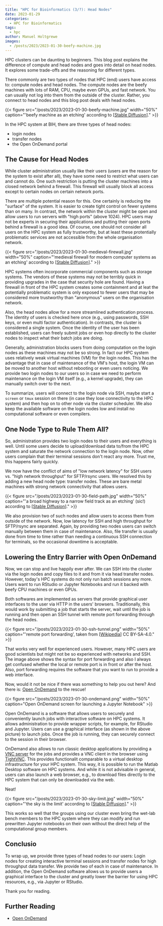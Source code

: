 ```yaml
---
title: "HPC for Bioinformatics (3/?): Head Nodes"
date: 2023-01-29
categories:
  - HPC for Bioinformatics
tags:
  - hpc
author: Manuel Holtgrewe
images:
  - /posts/2023/2023-01-30-beefy-machine.jpg
---
```


HPC clusters can be daunting to beginners.
This blog post explains the difference of compute and head nodes and goes into detail on head nodes.
It explores some trade-offs and the reasoning for different types.

There commonly are two types of nodes that HPC (end) users have access to: compute nodes and head nodes.
The compute nodes are the beefy machines with lots of RAM, CPU, maybe even GPUs, and fast network.
You can usually not log into them from the outside of the cluster.
Rather, you connect to head nodes and this blog post deals with head nodes.

{{< figure src="/posts/2023/2023-01-30-beefy-machine.jpg" width="50%" caption="'beefy machine as an etching' according to [[Stable Diffusion](https://huggingface.co/spaces/stabilityai/stable-diffusion)]." >}}

In the HPC system at BIH, there are three types of head nodes:

- login nodes
- transfer nodes
- the Open OnDemand portal

## The Cause for Head Nodes

While cluster administration usually like their users (users are the reason for the system to exist after all), they have some need to restrict what users can and cannot do.
One such restriction is putting the cluster machines into a closed network behind a firewall.
This firewall will usually block all access except to certain nodes on certain network ports.

There are multiple potential reason for this.
One certainly is reducing the "surface" of the system.
It is easier to create tight control on fewer systems than on many.
In contrast, the network within the cluster might be open and allow users to run servers with "high ports" (above 1024).
HPC users may not be experts in securing their applications and putting their open ports behind a firewall is a good idea.
Of course, one should not consider all users on the HPC system as fully trustworthy, but at least these protentially problematic services are not accessible from the whole organisation network.

{{< figure src="/posts/2023/2023-01-30-medieval-firewall.jpg" width="50%" caption="'medieval firewall for modern computer systems as an etching' according to [[Stable Diffusion](https://huggingface.co/spaces/stabilityai/stable-diffusion)]." >}}

HPC systems often incorporate commercial components such as storage systems.
The vendors of these systems may not be terribly quick in providing upgrades in the case that security hole are found.
Having a firewall in front of the HPC system creates some containment and at leat the potentially problematic system is only exposed to fewer users that may be considered more trustworthy than "anonymous" users on the organisation network.

Also, the head nodes allow for a more streamlined authentication process.
The identity of users is checked here once (e.g., using passwords, SSH keys, or even multi factor authentication).
In contrasts, the cluster is considered a single system.
Once the identity of the user has been established, users can freely submit jobs or even hop directly to the cluster nodes to inspect what their batch jobs are doing.

Generally, administration blocks users from doing computation on the login nodes as these machines may not be so strong.
In fact our HPC system uses relatively weak virtual machines (VM) for the login nodes.
This has the advantage that in case of maintenance of the VM's host, the login VM can be moved to another host without rebooting or even users noticing.
We provide two login nodes to our users so in case we need to perform maintenance on the login VM itself (e.g., a kernel upgrade), they can manually switch over to the next.

To summarize, users will connect to the login node via SSH, maybe start a `screen` or `tmux` session on there (in case they lose connectivity to the HPC system) and then hop on to other node via the cluster scheduler.
We also keep the available software on the login nodes low and install no computational software or even compilers.

## One Node Type to Rule Them All?

So, administration provides two login nodes to their users and everything is well.
Until some users decide to upload/download data to/from the HPC system and saturate the network connection to the login node.
Now, other users complain that their terminal sessions don't react any more.
Trust me, this happens fairly quickly.

We now have the conflict of aims of "low network latency" for SSH users vs. "high network throughput" for SFTP/rsync users.
We resolved this by adding a new head node type: transfer nodes.
These are bare metal machines with strong network connectivity that allows users.

{{< figure src="/posts/2023/2023-01-30-field-path.jpg" width="50%" caption="'a broad highway to a narrow field track as an etching' (sic!) according to [[Stable Diffusion](https://huggingface.co/spaces/stabilityai/stable-diffusion)]." >}}

We also provision two of such nodes and allow users to access them from outside of the network.
Now, low latency for SSH and high throughput for SFTP/rsync are separated.
Again, by providing two nodes users can switch manually between them in case of maintenance.
Also, file transfer is usually done from time to time rather than needing a continuous SSH connection for terminals, so the occasional downtime is acceptable.

## Lowering the Entry Barrier with Open OnDemand

Now, we can stop and live happily ever after.
We can SSH into the cluster via the login nodes and copy files to it and from it via head transfer nodes.
However, today's HPC systems do not only run batch sessions any more.
Users want to run RStudio or Jupyter Notebooks and run it backed with beefy CPU machines or even GPUs.

Both softwares are implemented as servers that provide graphical user interfaces to the user via HTTP in the users' browsers.
Traditionally, this would work by submitting a job that starts the server, wait until the job is running and then open an SSH tunnel with remote port forwarding through the head nodes.

{{< figure src="/posts/2023/2023-01-30-ssh-tunnel.png" width="50%" caption="'remote port forwarding', taken from [[Wikipedia](https://commons.wikimedia.org/wiki/File:SSH_Tunnel_(remote).png)] CC BY-SA-4.0." >}}

That works very well for experienced users.
However, many HPC users are good scientists but might not be so experienced with networks and SSH.
The image above shows the syntax for port forwarding and also I always get confused whether the local or remote port is in front or after the host.
Also, port forwarding requires the software that you want to run to provide a web interface.

Now, would it not be nice if there was something to help you out here?
And there is: [Open OnDemand](https://openondemand.org/) to the rescue!

{{< figure src="/posts/2023/2023-01-30-ondemand.png" width="50%" caption="Open OnDemand screen for launching a Jupyter Notebook" >}}

Open OnDemand is a software that allows users to securely and conveniently launch jobs with interactive software on HPC systems.
It allows administration to provide wrapper scripts, for example, for RStudio and Jupyter.
Users can use a graphical interface (as shown in the above picture) to launch jobs.
Once the job is running, they can securely connect to the session in their browser.

OnDemand also allows to run classic desktop applications by providing a [VNC server](https://en.wikipedia.org/wiki/Virtual_Network_Computing) for the jobs and provides a VNC client in the browser using [TightVNC](https://www.tightvnc.com/).
This provides functionalit comparable to a virtual desktop infrastructure for your HPC system.
This way, it is possible to run the Matlab Desktop software on HPC systems.
And while it is not advisable in general, users can also launch a web browser, e.g., to download files directly to the HPC system that can only be downloaded via the web.

Neat!


{{< figure src="/posts/2023/2023-01-30-sky-limit.jpg" width="50%" caption="'the sky is the limit' according to [[Stable Diffusion](https://huggingface.co/spaces/stabilityai/stable-diffusion)]." >}}


This works so well that the groups using our cluster even bring the wet-lab bench members to the HPC system where they can modify and run prewritten Jupyter notebooks on their own without the direct help of the computational group members.

## Conclusio

To wrap up, we provide three types of head nodes to our users:
Login nodes for creating interactive terminal sessions and transfer nodes for high throughput data transfer.
We provide two of each in case of maintenance.
In addition, the Open OnDemand software allows us to provide users a graphical interface to the cluster and greatly lower the barrier for using HPC resources, e.g., via Jupyter or RStudio.

Thank you for reading.

## Further Reading

- [Open OnDemand](https://openondemand.org/)
